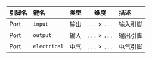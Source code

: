 <!--
DO NOT EDIT THIS FILE DIRECTLY.
This file is generated by tools/comp-docs.js.
All changes will be overwritten by regeneration.
-->

<slot class="model-pins">

| 引脚名 | 键名 | 类型 | 维度 | 描述 |
|:------ |:---- |:----:|:----:|:---- |
| Port | `input` | 输出 | <code title="flatMapper(p, index, array) = p.items ;&#10; finder(p, index, array) = equalText(p.key, Key);&#10;param = $$.revision.parameters.flatMap(flatMapper);&#10;p = param.find(finder);&#10;p == undefined ?p.dim[0]:&#39;&#39;">...</code> × <code title="flatMapper(p, index, array) = p.items ;&#10; finder(p, index, array) = equalText(p.key, Key);&#10;param = $$.revision.parameters.flatMap(flatMapper);&#10;p = param.find(finder);&#10;p == undefined ?p.dim[1]:&#39;&#39;">...</code> | 输入引脚 |
| Port | `output` | 输入 | <code title="flatMapper(p, index, array) = p.items ;&#10; finder(p, index, array) = equalText(p.key, Key);&#10;param = $$.revision.parameters.flatMap(flatMapper);&#10;p = param.find(finder);&#10;p == undefined ?p.dim[0]:&#39;&#39;">...</code> × <code title="flatMapper(p, index, array) = p.items ;&#10; finder(p, index, array) = equalText(p.key, Key);&#10;param = $$.revision.parameters.flatMap(flatMapper);&#10;p = param.find(finder);&#10;p == undefined ?p.dim[1]:&#39;&#39;">...</code> | 输出引脚 |
| Port | `electrical` | 电气 | <code title="flatMapper(p, index, array) = p.items ;&#10; finder(p, index, array) = equalText(p.key, Key);&#10;param = $$.revision.parameters.flatMap(flatMapper);&#10;p = param.find(finder);&#10;p == undefined ?p.dim[0]:&#39;&#39;">...</code> × <code title="flatMapper(p, index, array) = p.items ;&#10; finder(p, index, array) = equalText(p.key, Key);&#10;param = $$.revision.parameters.flatMap(flatMapper);&#10;p = param.find(finder);&#10;p == undefined ?p.dim[1]:&#39;&#39;">...</code> | 电气引脚 |

</slot>
